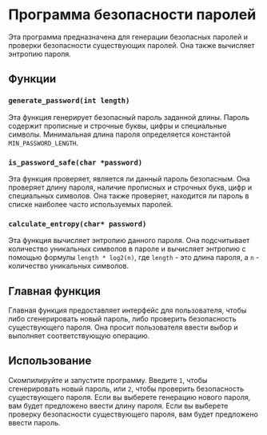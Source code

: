 # Программа безопасности паролей

Эта программа предназначена для генерации безопасных паролей и проверки безопасности существующих паролей. Она также вычисляет энтропию пароля.

## Функции

### `generate_password(int length)`

Эта функция генерирует безопасный пароль заданной длины. Пароль содержит прописные и строчные буквы, цифры и специальные символы. Минимальная длина пароля определяется константой `MIN_PASSWORD_LENGTH`.

### `is_password_safe(char *password)`

Эта функция проверяет, является ли данный пароль безопасным. Она проверяет длину пароля, наличие прописных и строчных букв, цифр и специальных символов. Она также проверяет, находится ли пароль в списке наиболее часто используемых паролей.

### `calculate_entropy(char* password)`

Эта функция вычисляет энтропию данного пароля. Она подсчитывает количество уникальных символов в пароле и вычисляет энтропию с помощью формулы `length * log2(n)`, где `length` - это длина пароля, а `n` - количество уникальных символов.

## Главная функция

Главная функция предоставляет интерфейс для пользователя, чтобы либо сгенерировать новый пароль, либо проверить безопасность существующего пароля. Она просит пользователя ввести выбор и выполняет соответствующую операцию.

## Использование

Скомпилируйте и запустите программу. Введите `1`, чтобы сгенерировать новый пароль, или `2`, чтобы проверить безопасность существующего пароля. Если вы выберете генерацию нового пароля, вам будет предложено ввести длину пароля. Если вы выберете проверку безопасности существующего пароля, вам будет предложено ввести пароль.
